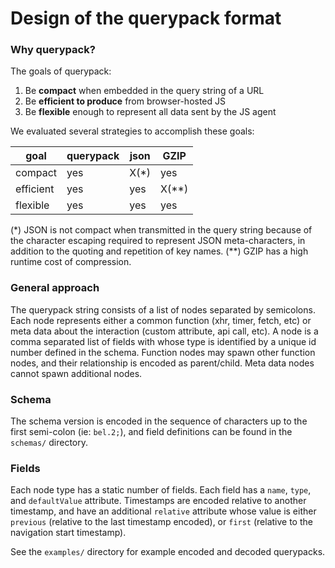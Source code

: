 # Design of the querypack format

### Why querypack?

The goals of querypack:

1. Be **compact** when embedded in the query string of a URL
2. Be **efficient to produce** from browser-hosted JS
3. Be **flexible** enough to represent all data sent by the JS agent

We evaluated several strategies to accomplish these goals:

| goal      | querypack | json  | GZIP    |
| --------- | --------- | ----- | ------- |
| compact   | yes       | X(\*) | yes     |
| efficient | yes       | yes   | X(\*\*) |
| flexible  | yes       | yes   | yes     |

(\*) JSON is not compact when transmitted in the query string because of the character escaping required to represent JSON meta-characters, in addition to the quoting and repetition of key names.
(\*\*) GZIP has a high runtime cost of compression.

### General approach

The querypack string consists of a list of nodes separated by semicolons. Each node represents either a common function (xhr, timer, fetch, etc) or meta data about the interaction (custom attribute, api call, etc). A node is a comma separated list of fields with whose type is identified by a unique id number defined in the schema. Function nodes may spawn other function nodes, and their relationship is encoded as parent/child. Meta data nodes cannot spawn additional nodes.

### Schema

The schema version is encoded in the sequence of characters up to the first semi-colon (ie: `bel.2;`), and field definitions can be found in the `schemas/` directory.

### Fields

Each node type has a static number of fields. Each field has a `name`, `type`, and `defaultValue` attribute. Timestamps are encoded relative to another timestamp, and have an additional `relative` attribute whose value is either `previous` (relative to the last timestamp encoded), or `first` (relative to the navigation start timestamp).

See the `examples/` directory for example encoded and decoded querypacks.
